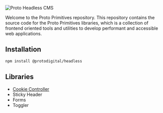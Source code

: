 ![Proto Headless CMS](https://github.com/ProtoDigitalUK/proto_primitives/blob/master/banner.png?raw=true)

Welcome to the Proto Primitives repository. This repository contains the source code for the Proto Primitives libraries, which is a collection of frontend oriented tools and utilities to develop performant and accessible web applications.

## Installation

```bash
npm install @protodigital/headless
```

## Libraries

- [Cookie Controller](https://github.com/ProtoDigitalUK/proto_primitives/tree/master/packages/cookie-controller)
- Sticky Header
- Forms
- Toggler
